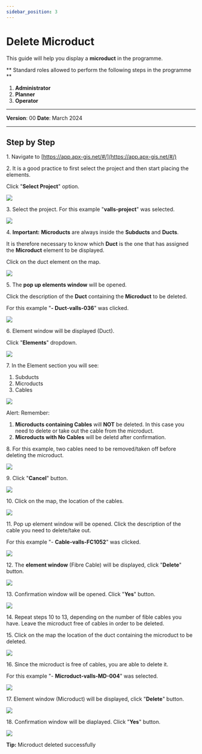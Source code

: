 ```yaml
---
sidebar_position: 3
---
```


# Delete Microduct

This guide will help you display a **microduct** in the programme.

** Standard roles allowed to perform the following steps in the programme **

1.	**Administrator**
2.  **Planner**
3. **Operator**

------------

**Version**: 00
**Date**: March 2024

------------
## **Step by Step**

1\. Navigate to [https://app.apx-gis.net/#/](https://app.apx-gis.net/#/)


2\. It is a good practice to first select the project and then start placing the elements.

Click "**Select Project**" option.

![](https://ajeuwbhvhr.cloudimg.io/colony-recorder.s3.amazonaws.com/files/2024-02-01/d0425c6e-3b0f-4cd3-a9d7-3016901e2708/ascreenshot.jpeg?tl_px=0,0&br_px=774,432&force_format=png&width=774&wat_scale=69&wat=1&wat_opacity=1&wat_gravity=northwest&wat_url=https://colony-recorder.s3.amazonaws.com/images/watermarks/14B8A6_standard.png&wat_pad=325,-5)


3\. Select the project. For this example "**valls-project**" was selected.

![](https://ajeuwbhvhr.cloudimg.io/colony-recorder.s3.amazonaws.com/files/2024-02-01/782ced3a-832e-4199-a742-b09d1f1197eb/ascreenshot.jpeg?tl_px=0,0&br_px=774,432&force_format=png&width=774&wat_scale=69&wat=1&wat_opacity=1&wat_gravity=northwest&wat_url=https://colony-recorder.s3.amazonaws.com/images/watermarks/14B8A6_standard.png&wat_pad=323,119)


4\. **Important:** **Microducts** are always inside the **Subducts** and **Ducts**. 

It is therefore necessary to know which **Duct** is the one that has assigned the **Microduct** element to be displayed.

Click on the duct element on the map.

![](https://ajeuwbhvhr.cloudimg.io/colony-recorder.s3.amazonaws.com/files/2024-02-01/adfb6b1a-52c5-41cc-ac50-abd48cd28cb7/ascreenshot.jpeg?tl_px=57,387&br_px=832,820&force_format=png&width=774&wat_scale=69&wat=1&wat_opacity=1&wat_gravity=northwest&wat_url=https://colony-recorder.s3.amazonaws.com/images/watermarks/14B8A6_standard.png&wat_pad=362,191)


5\. The **pop up elements window** will be opened.

Click the description of the **Duct** containing the **Microduct** to be deleted.

For this example "**- Duct-valls-036**" was clicked.

![](https://ajeuwbhvhr.cloudimg.io/colony-recorder.s3.amazonaws.com/files/2024-02-01/a6bc4036-4c5c-401d-a371-b9ae43e4e7ff/ascreenshot.jpeg?tl_px=0,341&br_px=774,774&force_format=png&width=774&wat_scale=69&wat=1&wat_opacity=1&wat_gravity=northwest&wat_url=https://colony-recorder.s3.amazonaws.com/images/watermarks/14B8A6_standard.png&wat_pad=353,191)


6\. Element window will be displayed (Duct).

Click "**Elements**" dropdown.

![](https://ajeuwbhvhr.cloudimg.io/colony-recorder.s3.amazonaws.com/files/2024-02-01/65482af7-b7bf-4471-92bd-e892eb75715d/user_cropped_screenshot.jpeg?tl_px=0,0&br_px=836,736&force_format=png&width=1120.0&wat=1&wat_opacity=1&wat_gravity=northwest&wat_url=https://colony-recorder.s3.amazonaws.com/images/watermarks/14B8A6_standard.png&wat_pad=21,537)


7\. In the Element section you will see:

1. Subducts
2. Microducts
3. Cables

![](https://ajeuwbhvhr.cloudimg.io/colony-recorder.s3.amazonaws.com/files/2024-02-01/6c4c7b86-7d6d-4537-8f4a-b8b4bb21637b/user_cropped_screenshot.jpeg?tl_px=0,117&br_px=945,757&force_format=png&width=1120.0)


Alert: Remember:

1. **Microducts containing Cables** will **NOT** be deleted. In this case you need to delete or take out the cable from the microduct.
2. **Microducts with No Cables** will be deletd after confirmation.


8\. For this example, two cables need to be removed/taken off before deleting the microduct.

![](https://ajeuwbhvhr.cloudimg.io/colony-recorder.s3.amazonaws.com/files/2024-02-01/801d8c82-c510-4ae1-aba8-7eb4c0898b3b/user_cropped_screenshot.jpeg?tl_px=0,0&br_px=1257,889&force_format=png&width=1120.0)


9\. Click "**Cancel**" button.

![](https://ajeuwbhvhr.cloudimg.io/colony-recorder.s3.amazonaws.com/files/2024-02-01/bb3f3f5a-9868-4993-8b8f-ab6ae9941870/user_cropped_screenshot.jpeg?tl_px=0,442&br_px=774,875&force_format=png&width=774&wat_scale=69&wat=1&wat_opacity=1&wat_gravity=northwest&wat_url=https://colony-recorder.s3.amazonaws.com/images/watermarks/14B8A6_standard.png&wat_pad=332,382)


10\. Click on the map, the location of the cables. 

![](https://ajeuwbhvhr.cloudimg.io/colony-recorder.s3.amazonaws.com/files/2024-02-01/6121de1b-ebc0-4101-9d5c-b48d88304e8f/ascreenshot.jpeg?tl_px=0,0&br_px=945,875&force_format=png&width=1120.0&wat=1&wat_opacity=1&wat_gravity=northwest&wat_url=https://colony-recorder.s3.amazonaws.com/images/watermarks/14B8A6_standard.png&wat_pad=503,697)


11\. Pop up element window will be opened. Click the description of the cable you need to delete/take out.

For this example "- **Cable-valls-FC1052**" was clicked.

![](https://ajeuwbhvhr.cloudimg.io/colony-recorder.s3.amazonaws.com/files/2024-02-01/28ffaee4-57a5-4fd1-934c-26fb9bd9fc38/ascreenshot.jpeg?tl_px=19,312&br_px=794,745&force_format=png&width=774&wat_scale=69&wat=1&wat_opacity=1&wat_gravity=northwest&wat_url=https://colony-recorder.s3.amazonaws.com/images/watermarks/14B8A6_standard.png&wat_pad=362,191)


12\. The **element window** (Fibre Cable) will be displayed, click "**Delete**" button.

![](https://ajeuwbhvhr.cloudimg.io/colony-recorder.s3.amazonaws.com/files/2024-02-01/e71d9eab-a3f3-40ca-8fa2-441824e59764/ascreenshot.jpeg?tl_px=0,0&br_px=945,875&force_format=png&width=1120.0&wat=1&wat_opacity=1&wat_gravity=northwest&wat_url=https://colony-recorder.s3.amazonaws.com/images/watermarks/14B8A6_standard.png&wat_pad=7,977)


13\. Confirmation window will be opened. Click "**Yes**" button.

![](https://ajeuwbhvhr.cloudimg.io/colony-recorder.s3.amazonaws.com/files/2024-02-01/4a7c5763-8875-4b0c-bd7f-63c67a7e029f/ascreenshot.jpeg?tl_px=0,0&br_px=945,549&force_format=png&width=983&wat_scale=87&wat=1&wat_opacity=1&wat_gravity=northwest&wat_url=https://colony-recorder.s3.amazonaws.com/images/watermarks/14B8A6_standard.png&wat_pad=625,207)


14\. Repeat steps 10 to 13, depending on the number of fible cables you have. Leave the microduct free of cables in order to be deleted.


15\. Click on the map the location of the duct containing the microduct to be deleted. 

![](https://ajeuwbhvhr.cloudimg.io/colony-recorder.s3.amazonaws.com/files/2024-02-01/9366d0da-0339-426b-ba5d-4fc7db25fc14/ascreenshot.jpeg?tl_px=36,360&br_px=811,793&force_format=png&width=774&wat_scale=69&wat=1&wat_opacity=1&wat_gravity=northwest&wat_url=https://colony-recorder.s3.amazonaws.com/images/watermarks/14B8A6_standard.png&wat_pad=362,191)


16\. Since the microduct is free of cables, you are able to delete it. 

For this example "- **Microduct-valls-MD-004**" was selected.

![](https://ajeuwbhvhr.cloudimg.io/colony-recorder.s3.amazonaws.com/files/2024-02-01/64f54fe7-4442-4ad3-ab0e-5771542c642a/ascreenshot.jpeg?tl_px=0,287&br_px=774,720&force_format=png&width=774&wat_scale=69&wat=1&wat_opacity=1&wat_gravity=northwest&wat_url=https://colony-recorder.s3.amazonaws.com/images/watermarks/14B8A6_standard.png&wat_pad=307,191)


17\. Element window (Microduct) will be displayed, click "**Delete**" button.

![](https://ajeuwbhvhr.cloudimg.io/colony-recorder.s3.amazonaws.com/files/2024-02-01/fcb53841-5941-421a-8f3e-5ec3b1fdf01c/ascreenshot.jpeg?tl_px=0,0&br_px=945,875&force_format=png&width=1120.0&wat=1&wat_opacity=1&wat_gravity=northwest&wat_url=https://colony-recorder.s3.amazonaws.com/images/watermarks/14B8A6_standard.png&wat_pad=-17,974)


18\. Confirmation window will be diaplayed. Click "**Yes**" button.

![](https://ajeuwbhvhr.cloudimg.io/colony-recorder.s3.amazonaws.com/files/2024-02-01/5ed16c3a-76d6-4096-9347-dbf0de9e5774/ascreenshot.jpeg?tl_px=170,16&br_px=945,449&force_format=png&width=774&wat_scale=69&wat=1&wat_opacity=1&wat_gravity=northwest&wat_url=https://colony-recorder.s3.amazonaws.com/images/watermarks/14B8A6_standard.png&wat_pad=452,191)


**Tip:** Microduct deleted successfully



